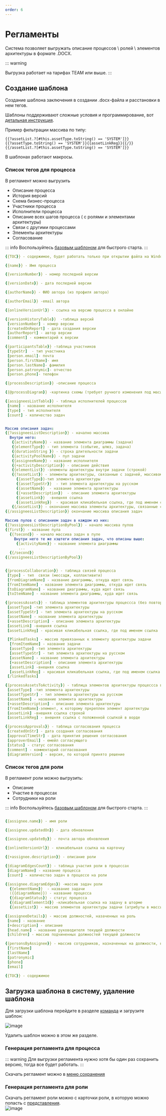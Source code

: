 ```yaml
---
order: 6
---
```


# Регламенты

Система позволяет выгружать описание процессов \ ролей \ элементов архитектуры в формате .DOCX.

::: warning

Выгрузка работает на тарифах TEAM или выше. 
:::


## Создание шаблона

Создание шаблона заключения в создании .docx-файла и расстановки в нем тегов.

Шаблоны поддерживают сложные условия и программирование, вот [детальная инструкция](https://deepoove-com.translate.goog/poi-tl/?_x_tr_sl=uk&_x_tr_tl=ru&_x_tr_hl=ru&_x_tr_pto=wapp#_spring%E8%A1%A8%E8%BE%BE%E5%BC%8F).

Пример фильтрации массива по типу:

```
{{?assetList.?[#this.assetType.toString() == 'SYSTEM']}}
{{?assetType.toString() == 'SYSTEM'}}{{assetLinkReg}}{{/}}
{{/assetList.?[#this.assetType.toString() == 'SYSTEM']}}
```

В шаблонах работают макросы.

### Список тегов для процесса


В регламент можно выгрузить
- Описание процесса
- История версий
- Схема бизнес-процесса
- Участники  процесса
- Исполнители процесса
- Описание всех шагов процесса ( с ролями и элементами архитектуры)
- Связи с другими процессами
- Элементы архитектуры
- Согласование


::: info
Воспользуйтесь [базовым шаблоном](https://docs.google.com/document/d/1e9GZfWQDymoFcsF95yOTZdqkz4hXflzI2QyMUpqaFmY/edit#heading=h.bnj92bmrrns8) для быстрого старта. 
:::

```yml
{{TOC}} - содержимое, будет работать только при открытии файла на Windows в Word

{{name}} - Имя процесса

{{versionNumber}} - номер последней версии

{{versionDate}} - дата последней версии

{{authorName}} - ФИО автора (из профиля автора)

{{authorEmail}} -email автора

{{onlineVersionUrl}} - ссылка на версию процесса в онлайне

{{versionHistoryTable}}  -таблица версий
 [versionNumber] - номер версии
 [createdOnReport] - дата создания версии
 [authorReport] - автор версии
 [comment] - комментарий к версии

{{participantsTable}} -таблица участников
 [typeStr]  - тип участника
 [person.email]- почта
 [person.firstName]- имя
 [person.lastName]- фамилия
 [person.patronymic]- отчество
 [person.phone]- телефон

{{processDescription}} -описание процесса

{{@processDiagram}} -картинка схемы (требует ручного изменения под масштаб страницы после выгрузки)

{{assigneesListTable}} - таблица исполнителей процессов
 [name] - название исполнителя
 [type] - тип исполнителя 
 [count] - количество задач


Массив описания задач:
{{?assigneesListDescription}} - начално массива
  Внутри него:
   {{activityName}} - название элемента диаграммы (задачи)
   {{elementType}} - тип элемента (событие, шлюз, задача)
   {{durationString }} - строка длительности задачи
   {{activityPoolName}} - пул задачи
   {{assigneeName}} - название исполнителя
   {{+activityDescription}} - описание действия
   {{elementList}} -элементы архитектуры внутри задачи (строкой) 
   {{?assetList}} - элементы архитектуры, связанные с задачей, массивом (начало)
     {{assetType}}-тип элемента архитектуры
     {{assetTypeStr}}  - тип элемента архитектуры на русском
     {{assetName}}  - название элемента архитектуры
     {{+assetDescription}}  - описание элемента архитектуры
     {{assetLink}}  -внешняя ссылка
     {{assetLinkReg}}  - красивая кликабельная ссылка, где под именем ссылка
   {{/assetList}} - окончание массива элементы архитектуры, связанные с задачей
{{/assigneesListDescription}} окончание массива описания задач

Массив пулов с описанием задач в каждом из них:
{{?assigneesListDescriptionByPool}} - начало массива пулов
{{first}} - название пула
  {{?second}} - начало массива задач в пуле
    Внутри него те же хэштеги описания задач, что описаны выше:
     {{activityName}} - название элемента диаграммы
      ...
  {{/second}}
{{/assigneesListDescriptionByPool}} 


{{processCollaboration}} - таблица связей процесса
 [type] - тип  связи (мессадж, коллактивити)
 [fromDiagramName] - название диаграммы, откуда идет связь
 [fromItemName] - название элемента диаграммы, откуда идет связь
 [toDiagramName] - название диаграммы, куда идет связь
 [toItemName] - название элемента диаграммы, куда идет связь

{{processAssets}} - таблица элементов архитектуры процессса (без повторений)
 [assetType] -тип элемента архитектуры
 [assetTypeStr] - тип элемента архитектуры на русском
 [assetName] - название элемента архитектуры
 [+assetDescription] - описание элемента архитектуры
 [assetLink] -внешняя ссылка
 [assetLinkReg] - красивая кликабельная ссылка, где под именем ссылка

 [?linkedTasks] - массив привязанных к элементу архитектуры задачи
  [fromItemName] - название задачи
  [assetType] -тип элемента архитектуры
  [assetTypeStr] - тип элемента архитектуры на русском
  [assetName] - название элемента архитектуры
  [+assetDescription] - описание элемента архитектуры
  [assetLink] -внешняя ссылка
  [assetLinkReg] - красивая кликабельная ссылка, где под именем ссылка
 [/linkedTasks] 

{{processAssetsToActivity}} - таблица элементов архитектуры процессса в привязке к задачам
 [assetType] -тип элемента архитектуры
 [assetTypeStr] - тип элемента архитектуры на русском
 [assetName] - название элемента архитектуры
 [+assetDescription] - описание элемента архитектуры
 [fromItemName]-элемент, к которому пркреплен элемент архитектуры
 [assetLink] -внешняя ссылка строкой
 [assetLinkReg] - внешняя ссылка с положенной ссылкой в ворде

{{processApprovals}} - таблица согласования процесса
 [createdOnStr] - дата создания согласования
 [approvalTimeStr] - дата принятия решения согласования
 [approverEmail] - емейл согласующего
 [status] - статус согласования
 [comment] - комментарий согласования
 [diagramVersion] - версия, по которой принято решение
```











### Список тегов для роли
В регламент роли можно выгрузить:
- Описание
- Участие в процессах
- Сотрудники на роли

::: info
Воспользуйтесь [базовым шаблоном](https://docs.google.com/document/d/17WWmGZGagXA6r4aFL59sCD4bCBvUaWXamCFAGf3iUMY/edit?usp=sharing) для быстрого старта. 
:::

```yml

{{assignee.name}} - имя роли

{{assignee.updatedOn}} - дата обновления

{{assignee.updateBy}} - почта автора обновления

{{onlineVersionUrl}} - кликабельная ссылка на карточку

{{+assignee.description}} - описание роли

{{diagramEdgesCount}} - таблица участия роли в процессах
 [diagramName] - название процесса
 [count] - количество задач в процессе на роли

{{assignee.diagramEdges}} -массив задач роли
  {{elementName}}  - название задачи
  ({{diagramName}}) - название процесса
  {{diagramStatus}} - статус процесса
  {{diagramElementId}} -кликабельная ссылка на задачу в шторме
  {{assetList}} - массив элементов архитектуры задачи (атрибуты в массиве аналогично из раздела про процесс)

{{assigneeDetails}} - массив должностей, назаченных на роль
 [name] - название
 [+description] - описание
 [head.name] - название руководителя текущей должности
 [children] - массив подчиненных должностей текущей должности

{{personsByAssignee}} - массив сотрудников, назначенных на должности, назначенные на роли
 [firstName]
 [lastName]
 [patronymic]
 [phone]
 [email]

{{TOC}} - содержимое

```

## Загрузка шаблона в систему, удаление шаблона

Для загрузки шаблона перейдите в разделе [команда](https://stormbpmn.com/app/team) и загрузите шаблон:

![image](reglament-1.png)

Удалить шаблон можно в этом же разделе.

### Генерация регламента для процесса

::: warning
Для выгрузки регламента нужно хотя бы один раз сохранить версию, тогда все будет работать.
:::

Скачать регламент можно в [меню сохранения](/features/1_bpmn-editor.html#скачать-экспорт-png-bpmn-docx)


### Генерация регламента для роли
Скачать регламент роли можно с карточки роли, в которую можно попасть с [представления](https://stormbpmn.com/app/team/assignees/).  
![image](reglament-2.png)
